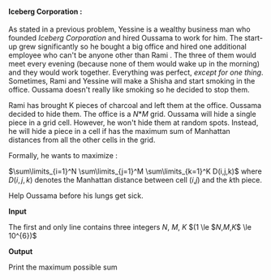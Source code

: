 #### Iceberg Corporation :

As stated in a previous problem, Yessine is a wealthy business man who founded *Iceberg Corporation* and hired Oussama to work for him. The start-up grew significantly so he bought a big office and hired one additional employee who can't be anyone other than Rami . The three of them would meet every evening (because none of them would wake up in the morning) and they would work together. Everything was perfect, *except for one thing*. Sometimes, Rami and Yessine will make a Shisha and start smoking in the office. Oussama doesn't really like smoking so he decided to stop them.

Rami has brought K pieces of charcoal and left them at the office. Oussama decided to hide them. The office is a $N$*$M$ grid. Oussama will hide a single piece in a grid cell. However, he won't hide them at random spots. Instead, he will hide a piece in a cell if has the maximum sum of Manhattan distances from all the other cells in the grid.

Formally, he wants to maximize :

$\sum\limits_{i=1}^N \sum\limits_{j=1}^M \sum\limits_{k=1}^K D(i,j,k)$  where $D(i,j,k)$ denotes the Manhattan distance between cell ($i$,$j$) and the $k$th piece.

Help Oussama before his lungs get sick.

**Input**

The first and only line contains three integers $N$, $M$, $K$  $(1 \le  $$N$,$M$,$K$$  \le 10^{6})$

**Output**

Print the maximum possible sum